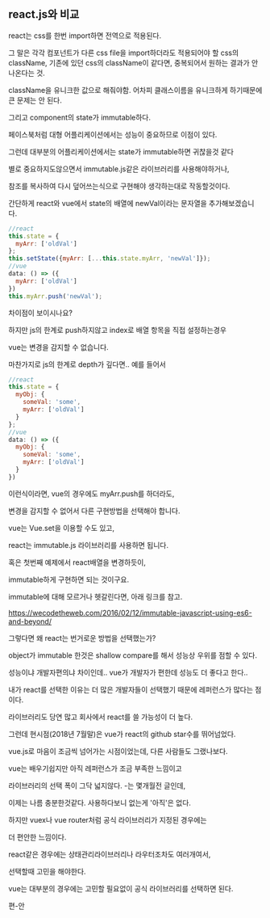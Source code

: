 ## react.js와 비교

react는 css를 한번 import하면 전역으로 적용된다. 

그 말은 각각 컴포넌트가 다른 css file을 import하더라도 적용되어야 할 css의 className, 
기존에 있던 css의 className이 같다면, 중복되어서 원하는 결과가 안나온다는 것. 

className을 유니크한 값으로 해줘야함. 어차피 클래스이름을 유니크하게 하기때문에 큰 문제는 안 된다. 

그리고 component의 state가 immutable하다. 

페이스북처럼 대형 어플리케이션에서는 성능이 중요하므로 이점이 있다.

그런데 대부분의 어플리케이션에서는 state가 immutable하면 귀찮을것 같다 

별로 중요하지도않으면서 immutable.js같은 라이브러리를 사용해야하거나, 

참조를 복사하여 다시 덮어쓰는식으로 구현해야 생각하는대로 작동할것이다. 

간단하게 react와 vue에서 state의 배열에 newVal이라는 문자열을 추가해보겠습니다.
```js
//react
this.state = {
  myArr: ['oldVal']
};
this.setState({myArr: [...this.state.myArr, 'newVal']});
//vue
data: () => ({
  myArr: ['oldVal']
})
this.myArr.push('newVal');
```
차이점이 보이시나요?

하지만 js의 한계로 push하지않고 index로 배열 항목을 직접 설정하는경우

vue는 변경을 감지할 수 없습니다.

마찬가지로 js의 한계로 depth가 깊다면.. 예를 들어서
```js
//react
this.state = {
  myObj: {
    someVal: 'some',
    myArr: ['oldVal']  
  }
};
//vue
data: () => ({
  myObj: {
    someVal: 'some',
    myArr: ['oldVal']
  }
})
```
이런식이라면, vue의 경우에도 myArr.push를 하더라도,

변경을 감지할 수 없어서 다른 구현방법을 선택해야 합니다.

vue는 Vue.set을 이용할 수도 있고,

react는 immutable.js 라이브러리를 사용하면 됩니다.

혹은 첫번째 예제에서 react배열을 변경하듯이,

immutable하게 구현하면 되는 것이구요.

immutable에 대해 모르거나 헷갈린다면, 아래 링크를 참고.

https://wecodetheweb.com/2016/02/12/immutable-javascript-using-es6-and-beyond/


그렇다면 왜 react는 번거로운 방법을 선택했는가? 

object가 immutable 한것은 shallow compare를 해서 성능상 우위를 점할 수 있다. 

성능이냐 개발자편의냐 차이인데.. vue가 개발자가 편한데 성능도 더 좋다고 한다.. 

내가 react를 선택한 이유는 더 많은 개발자들이 선택했기 때문에 레퍼런스가 많다는 점이다. 

라이브러리도 당연 많고 회사에서 react를 쓸 가능성이 더 높다.

그런데 현시점(2018년 7월말)은 vue가 react의 github star수를 뛰어넘었다.

vue.js로 마음이 조금씩 넘어가는 시점이었는데, 다른 사람들도 그랬나보다. 


vue는 배우기쉽지만 아직 레퍼런스가 조금 부족한 느낌이고 

라이브러리의 선택 폭이 그닥 넓지않다. -는 몇개월전 글인데,

이제는 나름 충분한것같다. 사용하다보니 없는게 '아직'은 없다.

하지만 vuex나 vue router처럼 공식 라이브러리가 지정된 경우에는

더 편안한 느낌이다.

react같은 경우에는 상태관리라이브러리나 라우터조차도 여러개여서,

선택할때 고민을 해야한다.

vue는 대부분의 경우에는 고민할 필요없이 공식 라이브러리를 선택하면 된다.

편-안